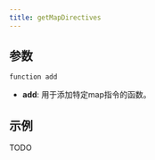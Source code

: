 ```yaml
---
title: getMapDirectives
---
```


参数
----------

```
function add
```

- **add**: 用于添加特定map指令的函数。

示例
--------

TODO
